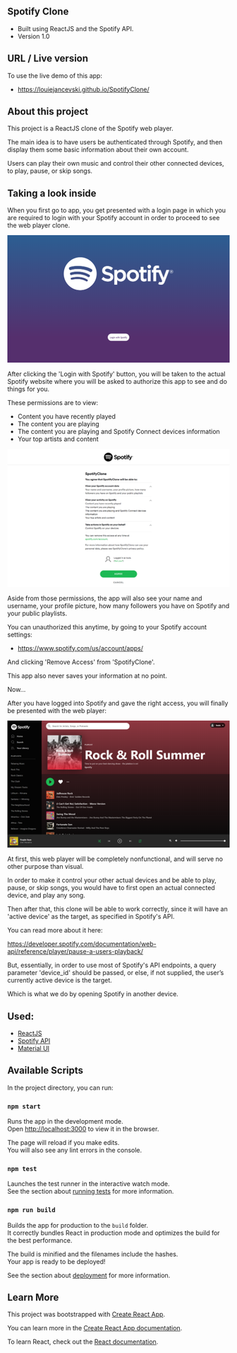 ## Spotify Clone
- Built using ReactJS and the Spotify API.
- Version 1.0

## URL / Live version
To use the live demo of this app:
- https://louiejancevski.github.io/SpotifyClone/

## About this project
This project is a ReactJS clone of the Spotify web player.

The main idea is to have users be authenticated through Spotify, and then display them some basic information about their own account.

Users can play their own music and control their other connected devices, to play, pause, or skip songs. 

## Taking a look inside

When you first go to app, you get presented with a login page in which you are required to login with your Spotify account in order to proceed to see the web player clone. 

![Login Page](https://github.com/louiejancevski/SpotifyClone/blob/master/src/Images/spotify-login.png)

After clicking the 'Login with Spotify' button, you will be taken to the actual Spotify website where you will be asked to authorize this app to see and do things for you. 

These permissions are to view:
- Content you have recently played
- The content you are playing
- The content you are playing and Spotify Connect devices information
- Your top artists and content

![Spotify Auth](https://github.com/louiejancevski/SpotifyClone/blob/master/src/Images/spotify-auth.png)

Aside from those permissions, the app will also see your name and username, your profile picture, how many followers you have on Spotify and your public playlists.

You can unauthorized this anytime, by going to your Spotify account settings:

- https://www.spotify.com/us/account/apps/

And clicking 'Remove Access' from 'SpotifyClone'.

This app also never saves your information at no point.

Now...

After you have logged into Spotify and gave the right access, you will finally be presented with the web player:

![Web Player](https://github.com/louiejancevski/SpotifyClone/blob/master/src/Images/player-demo.png)

At first, this web player will be completely nonfunctional, and will serve no other purpose than visual.

In order to make it control your other actual devices and be able to play, pause, or skip songs, you would have to first open an actual connected device, and play any song.

Then after that, this clone will be able to work correctly, since it will have an 'active device' as the target, as specified in Spotify's API.

You can read more about it here: 

https://developer.spotify.com/documentation/web-api/reference/player/pause-a-users-playback/

But, essentially, in order to use most of Spotify's API endpoints, a query parameter 'device_id' should be passed, or else, if not supplied, the user’s currently active device is the target.

Which is what we do by opening Spotify in another device. 

## Used:
- [ReactJS](https://reactjs.org/docs/create-a-new-react-app.html)
- [Spotify API](https://developer.spotify.com/documentation/web-api/)
- [Material UI](https://material-ui.com/)

## Available Scripts

In the project directory, you can run:

### `npm start`

Runs the app in the development mode.<br />
Open [http://localhost:3000](http://localhost:3000) to view it in the browser.

The page will reload if you make edits.<br />
You will also see any lint errors in the console.

### `npm test`

Launches the test runner in the interactive watch mode.<br />
See the section about [running tests](https://facebook.github.io/create-react-app/docs/running-tests) for more information.

### `npm run build`

Builds the app for production to the `build` folder.<br />
It correctly bundles React in production mode and optimizes the build for the best performance.

The build is minified and the filenames include the hashes.<br />
Your app is ready to be deployed!

See the section about [deployment](https://facebook.github.io/create-react-app/docs/deployment) for more information.

## Learn More

This project was bootstrapped with [Create React App](https://github.com/facebook/create-react-app).

You can learn more in the [Create React App documentation](https://facebook.github.io/create-react-app/docs/getting-started).

To learn React, check out the [React documentation](https://reactjs.org/).
